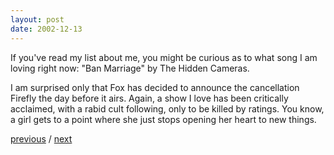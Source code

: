 ```yaml
---
layout: post
date: 2002-12-13
---
```


If you've read my list about me, you might be curious as to what song I am loving right now: "Ban Marriage" by The Hidden Cameras.

I am surprised only that Fox has decided to announce the cancellation Firefly the day before it airs. Again, a show I love has been critically acclaimed, with a rabid cult following, only to be killed by ratings. You know, a girl gets to a point where she just stops opening her heart to new things.

<a href="{{page.previous.url}}">previous</a> / <a href="{{page.next.url}}">next</a>
